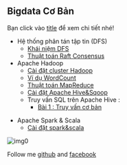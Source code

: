 ## Bigdata Cơ Bản

Bạn click vào [title]() để xem chi tiết nhé!
- Hệ thống phân tán tập tin (DFS)
    - [Khái niệm DFS](https://domanhquang.github.io/bigdatacoban/DFS/khai-niem/)
    - [Thuật toán Raft Consensus](https://domanhquang.github.io/bigdatacoban/DFS/thuat-toan-raft/)
- Apache Hadoop
    - [Cài đặt cluster Hadoop](https://domanhquang.github.io/bigdatacoban/apache-hadoop/install-hadoop)
    - [Ví dụ WordCount](https://domanhquang.github.io/bigdatacoban/apache-hadoop/wordcount/)
    - [Thuật toán MapReduce](https://domanhquang.github.io/bigdatacoban/apache-hadoop/thuat-toan-mapreduce/)
	- [Cài đặt Apache Hive&Sqoop](https://domanhquang.github.io/bigdatacoban/apache-hadoop/install-apache-hive-sqoop/)
	* Truy vấn SQL trên Apache Hive :
        * [Bài 1 : Truy vấn cơ bản](https://domanhquang.github.io/bigdatacoban/apache-hadoop/truy-van-sql-hive/bai1/)
* Apache Spark & Scala
    * [Cài đặt spark&scala](https://domanhquang.github.io/bigdatacoban/apache-spark/install-spark-scala/)
    
![img0](https://domanhquang.github.io/bigdatacoban/image/me/me1.JPG)

Follow me [github](https://github.com/DoManhQuang) and [facebook](https://www.facebook.com/manhquang.rnd)

